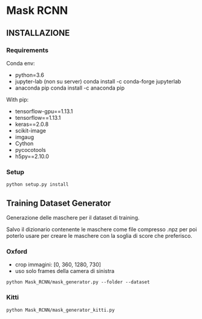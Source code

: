 # Mask RCNN

## INSTALLAZIONE
 
### Requirements 

Conda env:
- python=3.6
- jupyter-lab   (non su server)    conda install -c conda-forge jupyterlab
- anaconda pip                     conda install -c anaconda pip

With pip:
- tensorflow-gpu==1.13.1
- tensorflow==1.13.1
- keras==2.0.8
- scikit-image
- imgaug
- Cython
- pycocotools
- h5py==2.10.0

### Setup

```shell
python setup.py install
```

## Training Dataset Generator

Generazione delle maschere per il dataset di training.

Salvo il dizionario contenente le maschere come file compresso .npz per poi poterlo usare per creare 
le maschere con la soglia di score che preferisco.

### Oxford

- crop immagini: [0, 360, 1280, 730]
- uso solo frames della camera di sinistra

```shell
python Mask_RCNN/mask_generator.py --folder --dataset
```

### Kitti

```shell
python Mask_RCNN/mask_generator_kitti.py
```